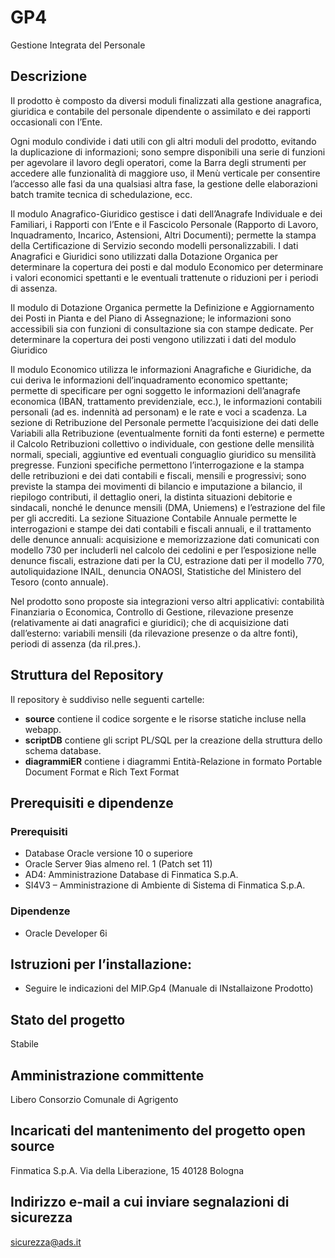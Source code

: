 # GP4

Gestione Integrata del Personale
 
## Descrizione
Il prodotto è composto da diversi moduli finalizzati alla gestione anagrafica, giuridica e contabile del personale dipendente o assimilato e dei rapporti occasionali con l’Ente.

Ogni modulo condivide i dati utili con gli altri moduli del prodotto, evitando la duplicazione di informazioni; sono sempre disponibili una serie di funzioni per agevolare il lavoro degli operatori, come la Barra degli strumenti per accedere alle funzionalità di maggiore uso, il Menù verticale per consentire l’accesso alle fasi da una qualsiasi altra fase, la gestione delle elaborazioni batch tramite tecnica di schedulazione, ecc.

Il modulo Anagrafico-Giuridico gestisce i dati dell’Anagrafe Individuale e dei Familiari, i Rapporti con l’Ente e il Fascicolo Personale (Rapporto di Lavoro, Inquadramento, Incarico, Astensioni, Altri Documenti); permette la stampa della Certificazione di Servizio secondo modelli personalizzabili. 
I dati Anagrafici e Giuridici sono utilizzati dalla Dotazione Organica per determinare la copertura dei posti e dal modulo Economico per determinare i valori economici spettanti e le eventuali trattenute o riduzioni per i periodi di assenza.

Il modulo di Dotazione Organica permette la Definizione e Aggiornamento dei Posti in Pianta e del Piano di Assegnazione; le informazioni sono accessibili sia con funzioni di consultazione sia con stampe dedicate.
Per determinare la copertura dei posti vengono utilizzati i dati del modulo Giuridico

Il modulo Economico utilizza le informazioni Anagrafiche e Giuridiche, da cui deriva le informazioni dell’inquadramento economico spettante; permette di specificare per ogni soggetto le informazioni dell’anagrafe economica (IBAN, trattamento previdenziale, ecc.), le informazioni contabili personali (ad es. indennità ad personam) e le rate e voci a scadenza.
La sezione di Retribuzione del Personale permette l’acquisizione dei dati delle Variabili alla Retribuzione (eventualmente forniti da fonti esterne) e permette il Calcolo Retribuzioni collettivo o individuale, con gestione delle mensilità normali, speciali, aggiuntive ed eventuali conguaglio giuridico su mensilità pregresse.
Funzioni specifiche permettono l’interrogazione e la stampa delle retribuzioni e dei dati contabili e fiscali, mensili e progressivi; sono previste la stampa dei movimenti di bilancio e imputazione a bilancio, il riepilogo contributi, il dettaglio oneri, la distinta situazioni debitorie e sindacali, nonché le denunce mensili (DMA, Uniemens) e l’estrazione del file per gli accrediti.
La sezione Situazione Contabile Annuale permette le interrogazioni e stampe dei dati contabili e fiscali annuali, e il trattamento delle denunce annuali: acquisizione e memorizzazione dati comunicati con modello 730 per includerli nel calcolo dei cedolini e per l’esposizione nelle denunce fiscali, estrazione dati per la CU, estrazione dati per il modello 770, autoliquidazione INAIL, denuncia ONAOSI, Statistiche del Ministero del Tesoro (conto annuale).

Nel prodotto sono proposte sia integrazioni verso altri applicativi: contabilità Finanziaria o Economica, Controllo di Gestione, rilevazione presenze (relativamente ai dati anagrafici e giuridici); che di acquisizione dati dall’esterno: variabili mensili (da rilevazione presenze o da altre fonti), periodi di assenza (da ril.pres.). 

## Struttura del Repository
Il repository è suddiviso nelle seguenti cartelle:
- __source__ contiene il codice sorgente e le risorse statiche incluse nella webapp.
- __scriptDB__ contiene gli script PL/SQL per la creazione della struttura dello schema database.
- __diagrammiER__ contiene i diagrammi Entità-Relazione in formato Portable Document Format e Rich Text Format

## Prerequisiti e dipendenze

### Prerequisiti
- Database Oracle versione 10 o superiore 
- Oracle Server 9ias almeno rel. 1 (Patch set 11)
- AD4: Amministrazione Database di Finmatica S.p.A. 
- SI4V3 – Amministrazione di Ambiente di Sistema di Finmatica S.p.A.

### Dipendenze
- Oracle Developer 6i

## Istruzioni per l’installazione:
- Seguire le indicazioni del MIP.Gp4 (Manuale di INstallaizone Prodotto)

## Stato del progetto 
Stabile

## Amministrazione committente
Libero Consorzio Comunale di Agrigento

## Incaricati del mantenimento del progetto open source
Finmatica S.p.A. 
Via della Liberazione, 15
40128 Bologna

## Indirizzo e-mail a cui inviare segnalazioni di sicurezza 
sicurezza@ads.it
